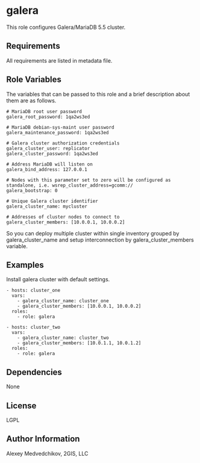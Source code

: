 galera
======

This role configures Galera/MariaDB 5.5 cluster.

Requirements
------------

All requirements are listed in metadata file.

Role Variables
--------------

The variables that can be passed to this role and a brief description about
them are as follows.

	# MariaDB root user password
	galera_root_password: 1qa2ws3ed

	# MariaDB debian-sys-maint user password
	galera_maintenance_password: 1qa2ws3ed

	# Galera cluster authorization credentials
	galera_cluster_user: replicator
	galera_cluster_password: 1qa2ws3ed

	# Address MariaDB will listen on
	galera_bind_address: 127.0.0.1

	# Nodes with this parameter set to zero will be configured as standalone, i.e. wsrep_cluster_address=gcomm://
	galera_bootstrap: 0

	# Unique Galera cluster identifier
	galera_cluster_name: mycluster

	# Addresses of cluster nodes to connect to
	galera_cluster_members: [10.0.0.1, 10.0.0.2]

So you can deploy multiple cluster within single inventory grouped by galera_cluster_name and setup interconnection by
galera_cluster_members variable.

Examples
--------

Install galera cluster with default settings.

	- hosts: cluster_one
	  vars:
	    - galera_cluster_name: cluster_one
	    - galera_cluster_members: [10.0.0.1, 10.0.0.2]
	  roles:
	    - role: galera

	- hosts: cluster_two
	  vars:
	    - galera_cluster_name: cluster_two
	    - galera_cluster_members: [10.0.1.1, 10.0.1.2]
	  roles:
	    - role: galera

Dependencies
------------

None

License
-------

LGPL

Author Information
------------------

Alexey Medvedchikov, 2GIS, LLC